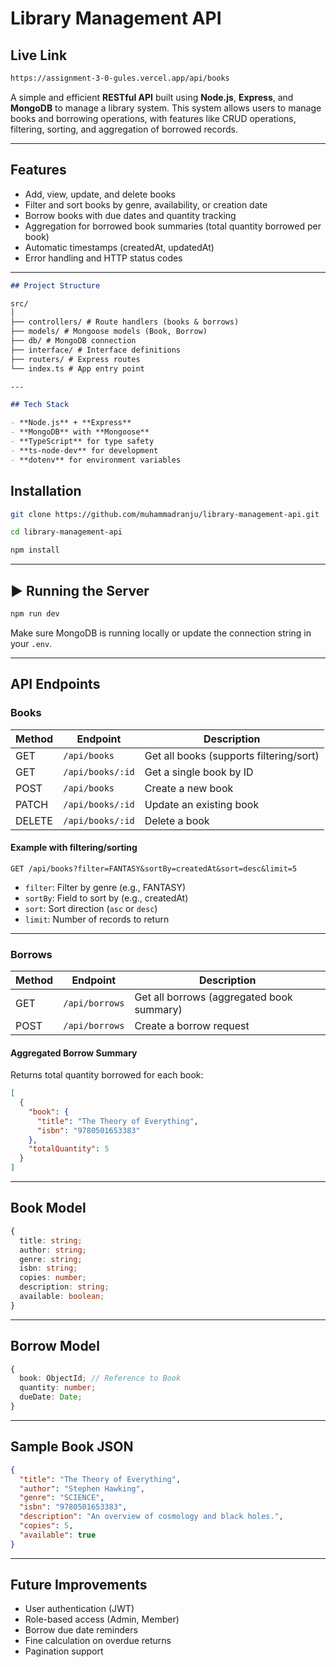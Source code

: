 # Library Management API

## Live Link

```bash
https://assignment-3-0-gules.vercel.app/api/books
```

A simple and efficient **RESTful API** built using **Node.js**, **Express**, and **MongoDB** to manage a library system. This system allows users to manage books and borrowing operations, with features like CRUD operations, filtering, sorting, and aggregation of borrowed records.

---

## Features

- Add, view, update, and delete books
- Filter and sort books by genre, availability, or creation date
- Borrow books with due dates and quantity tracking
- Aggregation for borrowed book summaries (total quantity borrowed per book)
- Automatic timestamps (createdAt, updatedAt)
- Error handling and HTTP status codes

---

```markdown
## Project Structure

src/
│
├── controllers/ # Route handlers (books & borrows)
├── models/ # Mongoose models (Book, Borrow)
├── db/ # MongoDB connection
├── interface/ # Interface definitions
├── routers/ # Express routes
└── index.ts # App entry point

---

## Tech Stack

- **Node.js** + **Express**
- **MongoDB** with **Mongoose**
- **TypeScript** for type safety
- **ts-node-dev** for development
- **dotenv** for environment variables
```

## Installation

```bash
git clone https://github.com/muhammadranju/library-management-api.git
```

```bash
cd library-management-api
```

```bash
npm install
```

---

## ▶ Running the Server

```bash
npm run dev
```

Make sure MongoDB is running locally or update the connection string in your `.env`.

---

## API Endpoints

### Books

| Method | Endpoint         | Description                             |
| ------ | ---------------- | --------------------------------------- |
| GET    | `/api/books`     | Get all books (supports filtering/sort) |
| GET    | `/api/books/:id` | Get a single book by ID                 |
| POST   | `/api/books`     | Create a new book                       |
| PATCH  | `/api/books/:id` | Update an existing book                 |
| DELETE | `/api/books/:id` | Delete a book                           |

#### Example with filtering/sorting

```http
GET /api/books?filter=FANTASY&sortBy=createdAt&sort=desc&limit=5
```

- `filter`: Filter by genre (e.g., FANTASY)
- `sortBy`: Field to sort by (e.g., createdAt)
- `sort`: Sort direction (`asc` or `desc`)
- `limit`: Number of records to return

---

### Borrows

| Method | Endpoint       | Description                               |
| ------ | -------------- | ----------------------------------------- |
| GET    | `/api/borrows` | Get all borrows (aggregated book summary) |
| POST   | `/api/borrows` | Create a borrow request                   |

#### Aggregated Borrow Summary

Returns total quantity borrowed for each book:

```json
[
  {
    "book": {
      "title": "The Theory of Everything",
      "isbn": "9780501653383"
    },
    "totalQuantity": 5
  }
]
```

---

## Book Model

```ts
{
  title: string;
  author: string;
  genre: string;
  isbn: string;
  copies: number;
  description: string;
  available: boolean;
}
```

---

## Borrow Model

```ts
{
  book: ObjectId; // Reference to Book
  quantity: number;
  dueDate: Date;
}
```

---

## Sample Book JSON

```json
{
  "title": "The Theory of Everything",
  "author": "Stephen Hawking",
  "genre": "SCIENCE",
  "isbn": "9780501653383",
  "description": "An overview of cosmology and black holes.",
  "copies": 5,
  "available": true
}
```

---

## Future Improvements

- User authentication (JWT)
- Role-based access (Admin, Member)
- Borrow due date reminders
- Fine calculation on overdue returns
- Pagination support
